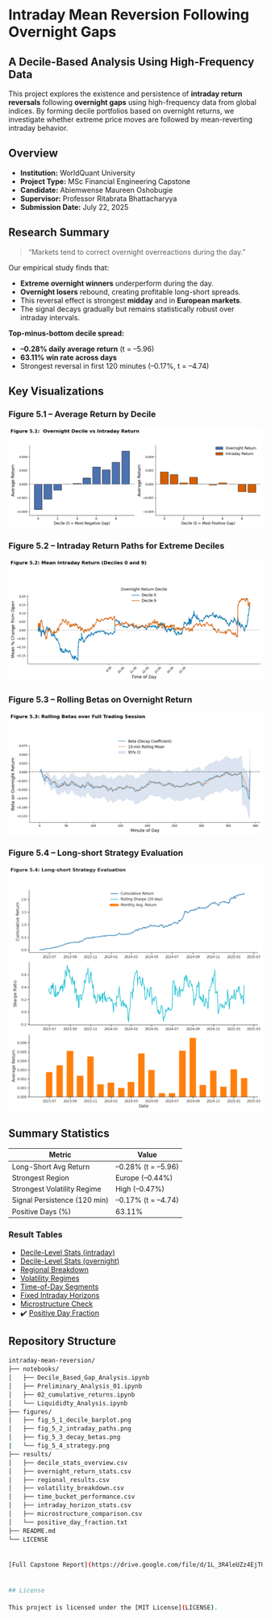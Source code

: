 # Intraday Mean Reversion Following Overnight Gaps
## A Decile-Based Analysis Using High-Frequency Data

This project explores the existence and persistence of **intraday return reversals** following **overnight gaps** using high-frequency data from global indices. By forming decile portfolios based on overnight returns, we investigate whether extreme price moves are followed by mean-reverting intraday behavior.



## Overview

- **Institution:** WorldQuant University  
- **Project Type:** MSc Financial Engineering Capstone  
- **Candidate:** Abiemwense Maureen Oshobugie  
- **Supervisor:** Professor Ritabrata Bhattacharyya  
- **Submission Date:** July 22, 2025  



## Research Summary

> “Markets tend to correct overnight overreactions during the day.”

Our empirical study finds that:
- **Extreme overnight winners** underperform during the day.
- **Overnight losers** rebound, creating profitable long-short spreads.
- This reversal effect is strongest **midday** and in **European markets**.
- The signal decays gradually but remains statistically robust over intraday intervals.

**Top-minus-bottom decile spread:**
- **–0.28% daily average return** (t = –5.96)
- **63.11% win rate across days**
- Strongest reversal in first 120 minutes (–0.17%, t = –4.74)



## Key Visualizations

### Figure 5.1 – Average Return by Decile
![Decile Return Bars](figures/fig_5_1_decile_barplot.png)



### Figure 5.2 – Intraday Return Paths for Extreme Deciles
![Intraday Paths](figures/fig_5_2_intraday_paths.png)



### Figure 5.3 – Rolling Betas on Overnight Return
![Beta Decay](figures/fig_5_3_decay_betas.png)


### Figure 5.4 – Long-short Strategy Evaluation
![Strategy Performance](figures/fig_5_4_strategy.png)



## Summary Statistics

| Metric                        | Value                  |
|------------------------------|------------------------|
| Long-Short Avg Return        | –0.28% (t = –5.96)     |
| Strongest Region             | Europe (–0.44%)        |
| Strongest Volatility Regime | High (–0.47%)          |
| Signal Persistence (120 min) | –0.17% (t = –4.74)     |
| Positive Days (%)            | 63.11%                 |



### Result Tables
- [Decile-Level Stats (intraday)](results/decile_stats_overview.csv)
- [Decile-Level Stats (overnight)](results/overnight_return_stats.csv)
- [Regional Breakdown](results/regional_results.csv)
- [Volatility Regimes](results/volatility_breakdown.csv)
- [Time-of-Day Segments](results/time_bucket_performance.csv)
- [Fixed Intraday Horizons](results/intraday_horizon_stats.csv)
- [Microstructure Check](results/microstructure_comparison.csv)
- ✔️ [Positive Day Fraction](results/positive_day_fraction.txt)



## Repository Structure

```bash
intraday-mean-reversion/
├── notebooks/
│   ├── Decile_Based_Gap_Analysis.ipynb
│   ├── Preliminary_Analysis_01.ipynb
│   ├── 02_cumulative_returns.ipynb
│   └── Liquididty_Analysis.ipynb
├── figures/
│   ├── fig_5_1_decile_barplot.png
│   ├── fig_5_2_intraday_paths.png
│   ├── fig_5_3_decay_betas.png
|   └── fig_5_4_strategy.png
├── results/
│   ├── decile_stats_overview.csv
│   ├── overnight_return_stats.csv
│   ├── regional_results.csv
│   ├── volatility_breakdown.csv
│   ├── time_bucket_performance.csv
│   ├── intraday_horizon_stats.csv
│   ├── microstructure_comparison.csv
│   └── positive_day_fraction.txt
├── README.md
└── LICENSE


[Full Capstone Report](https://drive.google.com/file/d/1L_3R4leUZz4EjTUVBFbfXpxavaPD_EIu/view?usp=drive_link)


## License

This project is licensed under the [MIT License](LICENSE).
